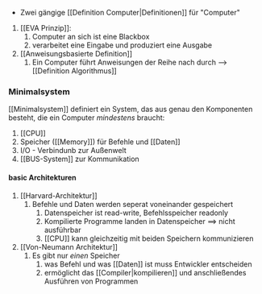 - Zwei gängige [[Definition Computer|Definitionen]] für "Computer"
1. [[EVA Prinzip]]:
	1. Computer an sich ist eine Blackbox
	2. verarbeitet eine Eingabe und produziert eine Ausgabe
2. [[Anweisungsbasierte Definition]]
	1. Ein Computer führt Anweisungen der Reihe nach durch --> [[Definition Algorithmus]]

### Minimalsystem
[[Minimalsystem]] definiert ein System, das aus genau den Komponenten besteht, die ein Computer _mindestens_ braucht:
1. [[CPU]]
2. Speicher ([[Memory]]) für Befehle und [[Daten]]
3. I/O - Verbindunb zur Außenwelt
4. [[BUS-System]] zur Kommunikation

#### basic Architekturen
1. [[Harvard-Architektur]]
	1. Befehle und Daten werden seperat voneinander gespeichert
		1. Datenspeicher ist read-write, Befehlsspeicher readonly
		2. Kompilierte Programme landen in Datenspeicher ==> nicht ausführbar
		3. [[CPU]] kann gleichzeitig mit beiden Speichern kommunizieren
2. [[Von-Neumann Architektur]]
	1. Es gibt nur _einen_ Speicher
		1. was Befehl und was [[Daten]] ist muss Entwickler entscheiden
		2. ermöglicht das [[Compiler|kompilieren]] und anschließendes Ausführen von Programmen
